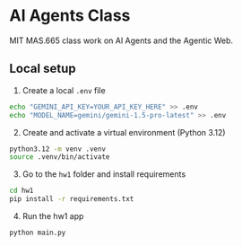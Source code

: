 # AI Agents Class
MIT MAS.665 class work on AI Agents and the Agentic Web.

## Local setup

1) Create a local `.env` file

```bash
echo "GEMINI_API_KEY=YOUR_API_KEY_HERE" >> .env
echo "MODEL_NAME=gemini/gemini-1.5-pro-latest" >> .env
```

2) Create and activate a virtual environment (Python 3.12)

```bash
python3.12 -m venv .venv
source .venv/bin/activate
```

3) Go to the `hw1` folder and install requirements

```bash
cd hw1
pip install -r requirements.txt
```

4) Run the hw1 app

```bash
python main.py
```